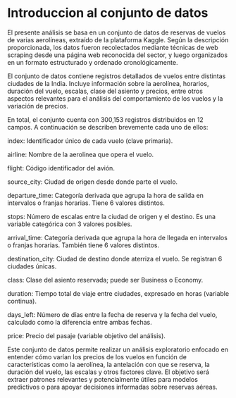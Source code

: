 # Introduccion al conjunto de datos

El presente análisis se basa en un conjunto de datos de reservas de vuelos de varias aerolíneas, extraído de la plataforma Kaggle. Según la descripción proporcionada, los datos fueron recolectados mediante técnicas de web scraping desde una página web reconocida del sector, y luego organizados en un formato estructurado y ordenado cronológicamente.

El conjunto de datos contiene registros detallados de vuelos entre distintas ciudades de la India. Incluye información sobre la aerolínea, horarios, duración del vuelo, escalas, clase del asiento y precios, entre otros aspectos relevantes para el análisis del comportamiento de los vuelos y la variación de precios.

En total, el conjunto cuenta con 300,153 registros distribuidos en 12 campos. A continuación se describen brevemente cada uno de ellos:

index: Identificador único de cada vuelo (clave primaria).

airline: Nombre de la aerolínea que opera el vuelo.

flight: Código identificador del avión.

source_city: Ciudad de origen desde donde parte el vuelo.

departure_time: Categoría derivada que agrupa la hora de salida en intervalos o franjas horarias. Tiene 6 valores distintos.

stops: Número de escalas entre la ciudad de origen y el destino. Es una variable categórica con 3 valores posibles.

arrival_time: Categoría derivada que agrupa la hora de llegada en intervalos o franjas horarias. También tiene 6 valores distintos.

destination_city: Ciudad de destino donde aterriza el vuelo. Se registran 6 ciudades únicas.

class: Clase del asiento reservada; puede ser Business o Economy.

duration: Tiempo total de viaje entre ciudades, expresado en horas (variable continua).

days_left: Número de días entre la fecha de reserva y la fecha del vuelo, calculado como la diferencia entre ambas fechas.

price: Precio del pasaje (variable objetivo del análisis).

Este conjunto de datos permite realizar un análisis exploratorio enfocado en entender cómo varían los precios de los vuelos en función de características como la aerolínea, la antelación con que se reserva, la duración del vuelo, las escalas y otros factores clave. El objetivo será extraer patrones relevantes y potencialmente útiles para modelos predictivos o para apoyar decisiones informadas sobre reservas aéreas.

